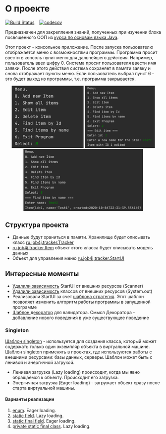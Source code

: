 # О проекте 
[![Build Status](https://travis-ci.org/ReyBos/job4j_tracker.svg?branch=master)](https://travis-ci.org/ReyBos/job4j_tracker) &nbsp;&nbsp;
[![codecov](https://codecov.io/gh/ReyBos/job4j_tracker/branch/master/graph/badge.svg?token=4SKMW24LSK)](undefined)
<p>Предназначен для закрепления знаний, полученных при изучении блока посвященного ООП из <a href="https://github.com/ReyBos/job4j_elementary">курса по основам языка Java</a>.</p>
<p>Этот проект - консольное приложение. После запуска пользователю отображается меню с возможностями программы. Программа просит ввести в консоль пункт меню для дальнейшего действия. Например, пользователь ввел цифру 0. Система просит пользователя ввести имя заявки. После этого действия система сохраняет в памяти заявку и снова отображает пункты меню. Если пользователь выбрал пункт 6 - это будет выход из программы, т.е. программа закрывается.</p>
<p align="center">
  <img src="screenshots/main_menu.png" height="200" title="главное меню программы">
  <img src="screenshots/example_edit_item.png" height="200" title="редактирование элемента">
  <img src="screenshots/example_find_item.png" height="200" title="поиск элемента">
</p>
<h2>Структура проекта</h2>
<ul>
  <li>Данные будут храниться в памяти. Хранилище будет описывать класс <a href="https://github.com/ReyBos/job4j_tracker/blob/master/src/main/java/ru/job4j/tracker/Tracker.java">ru.job4j.tracker.Tracker</a></li>
  <li><a href="https://github.com/ReyBos/job4j_tracker/blob/master/src/main/java/ru/job4j/tracker/Item.java">ru.job4j.tracker.Item</a> объект этого класса будет описывать модель данных</li>
  <li>Объект для управления меню <a href="https://github.com/ReyBos/job4j_tracker/blob/master/src/main/java/ru/job4j/tracker/StartUI.java">ru.job4j.tracker.StartUI</a></li>
</ul>
<h2>Интересные моменты</h2>
<ul>
  <li><a href="https://github.com/ReyBos/job4j_tracker/commit/a58d1785c10198cda033c863257130bc39d99a83">Удалили зависимость</a> StartUI от внешних ресурсов (Scanner)</li>
  <li><a href="https://github.com/ReyBos/job4j_tracker/commit/fd96dec057015d842fd711148bea39398baa3eff">Удалили зависимость</a> классов от внешних ресурсов (System.out)</li>
  <li>Реализовали StartUI за счет <a href="https://github.com/ReyBos/job4j_tracker/commit/4e623b37c1e3905dcba94e4855a374b7c3c7609e">шаблона стратегия</a>. Этот шаблон позволяет изменить алгоритм работы программы в запущенной программе</li>
  <li><a href="https://github.com/ReyBos/job4j_tracker/commit/3d2b5d99ad0946027da1638f5916ff73d133792d">Шаблон декоратор</a> для валидатора. Смысл Декоратора - добавление нового поведения в уже существующее поведение
</ul>
<h3>Singleton</h3>
<p><a href="https://github.com/ReyBos/job4j_tracker/commit/d0a45990f29985c67a8ff15816abb7792bd0496a">Шаблон singleton</a> - используется для создания класса, который может содержать только один экземпляр объекта в виртуальной машине. Шаблон singleton применять в проектах, где используются работы с внешними ресурсами: базы данных, серверы. Шаблон может быть с ленивой и энергичной загрукой.</p>
<ul>
  <li>Ленивая загрузка (Lazy loading) происходит, когда мы явно обращаемся к объекту. Происходит его загрузка.</li>
  <li>Энергичная загрузка (Eager loading) - загружает объект сразу после старта виртуальной машины.</li>
</ul>
<h4>Варианты реализации</h4>
<ol>
  <li><a href="https://github.com/ReyBos/job4j_tracker/blob/master/src/main/java/ru/job4j/tracker/TrackerSingleEnum.java">enum</a>. Eager loading.</li>
  <li><a href="https://github.com/ReyBos/job4j_tracker/blob/master/src/main/java/ru/job4j/tracker/TrackerSingleField.java">static field</a>. Lazy loading.</li>
  <li><a href="https://github.com/ReyBos/job4j_tracker/blob/master/src/main/java/ru/job4j/tracker/TrackerSingleFinalField.java">static final field</a>. Eager loading.</li>
  <li><a href="https://github.com/ReyBos/job4j_tracker/blob/master/src/main/java/ru/job4j/tracker/TrackerSingleFinalClass.java">private static final class</a>. Lazy loading.</li>
</ol>
